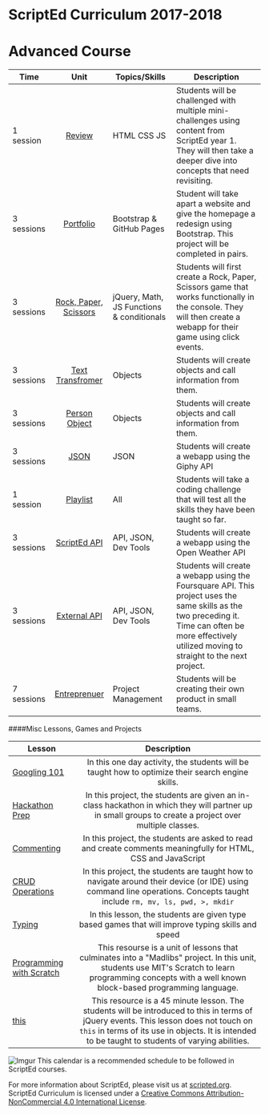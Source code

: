 # ScriptEd Curriculum 2017-2018


Advanced Course
===================

| Time  | Unit | Topics/Skills | Description |
|-------|:-------:|------|--------------|
| 1 session| [Review](units/1-review) | HTML CSS JS | Students will be challenged with multiple mini-challenges using content from ScriptEd year 1. They will then take a deeper dive into concepts that need revisiting. |
| 3 sessions | [Portfolio](units/2-websiteRedesign) | Bootstrap & GitHub Pages| Student will take apart a website and give the homepage a redesign using Bootstrap. This project will be completed in pairs. |
| 3 sessions | [Rock, Paper, Scissors](units/4-RPS) | jQuery, Math, JS Functions & conditionals | Students will first create a Rock, Paper, Scissors game that works functionally in the console. They will then create a webapp for their game using click events.|
| 3 sessions | [Text Transfromer](units/5-JSobjects) | Objects| Students will create objects and call information from them. |
| 3 sessions | [Person Object](units/5-JSobjects) | Objects| Students will create objects and call information from them. |
| 3 sessions | [JSON](units/6-giphyAPI) |  JSON | Students will create a webapp using the Giphy API|
| 1 session | [Playlist](units/midYearChallenge) | All| Students will take a coding challenge that will test all the skills they have been taught so far.|
| 3 sessions | [ScriptEd  API](units/7-openWeatherAPI) | API, JSON, Dev Tools| Students will create a webapp using the Open Weather API|
| 3 sessions | [External API](units/opt-FoursquareAPI) | API, JSON, Dev Tools| Students will create a webapp using the Foursquare API. This project uses the same skills as the two preceding it. Time can often be more effectively utilized moving to straight to the next project. |
| 7 sessions | [Entreprenuer](units/9-entrepreneur) | Project Management| Students will be creating their own product in small teams. |

####Misc Lessons, Games and Projects

| Lesson | Description |
|-------|:-------:|
| [Googling 101](../miscLessons/googling101) | In this one day activity, the students will be taught how to optimize their search engine skills.|
|  [Hackathon Prep](https://docs.google.com/presentation/d/188SbubVsDb0FaDEQjokigsEAJ1Ucb1uVuJEqee819WE/edit?usp=sharing)  | In this project, the students are given an in-class hackathon in which they will partner up in small groups to create a project over multiple classes.| 
|  [Commenting](https://docs.google.com/presentation/d/1s7hDP4IZSXYTwa2vAKLHgzXgZW0gDpCPHp6JK3nqczo/edit?usp=sharing)  | In this project, the students are asked to read and create comments meaningfully for HTML, CSS and JavaScript|
|  [CRUD Operations](../miscLessons/commandLine)  | In this project, the students are taught how to navigate around their device (or IDE) using command line operations. Concepts taught include `rm, mv, ls, pwd, >, mkdir` |
|  [Typing](https://docs.google.com/presentation/d/18-1xt6VBbh5WM6afUbYJOWO2Gd9hgTaMFhZOz6gV6qc/edit?usp=sharing)  | In this lesson, the students are given type based games that will improve typing skills and speed|
|  [Programming with Scratch](../miscLessons/scratchUnit)  | This resourse is a unit of lessons that culminates into a "Madlibs" project. In this unit, students use MIT's Scratch to learn programming concepts with a well known block-based programming language.|   
|  [this](../miscLessons/this)  | This resource is a 45 minute lesson. The students will be introduced to this in terms of jQuery events. This lesson does not touch on `this` in terms of its use in objects. It is intended to be taught to students of varying abilities.|  

![Imgur](http://i.imgur.com/auYe4DE.png)
This calendar is a recommended schedule to be followed in ScriptEd courses.

For more information about ScriptEd, please visit us at [scripted.org](https://www.scripted.org). 
<br>
ScriptEd Curriculum is licensed under a <a rel="license" href="http://creativecommons.org/licenses/by-nc/4.0/">Creative Commons Attribution-NonCommercial 4.0 International License</a>. 
